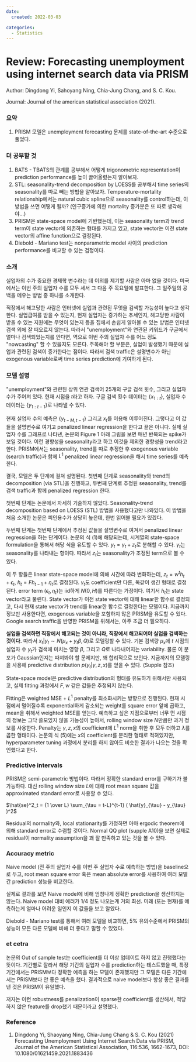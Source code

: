 ```yaml
---
date:
  created: 2022-03-03

categories:
  - Statistics
---
```


# Review: Forecasting unemployment using internet search data via PRISM
Author: Dingdong Yi, Sahoyang Ning, Chia-Jung Chang, and S. C. Kou.

Journal: Journal of the american statistical association (2021).

### 요약
1. PRISM 모델은 unemployment forecasting 문제를 state-of-the-art 수준으로 풀었다.

<!-- more -->

### 더 공부할 것
1. BATS - TBATS의 관계를 공부해서 어떻게 trigonometric representation이 prediction performance를 높이 끌어올렸는지 알아보자.
2. STL: seasonality-trend decomposition by LOESS를 공부해서 time series의 seasonality를 따로 빼는 방법을 알아보자. Temperature-mortality relationship에서는 natural cubic spline으로 seasonality를 control하는데, 이 방법을 쓰면 어떻게 될까? (인구증가에 의한 mortality 증가분은 또 따로 생각해야...)
3. PRISM은 state-space model에 기반했는데, 이는 seasonality term과 trend term이 state vector에 의존하는 형태를 가지고 있고, state vector는 이전 state vector의 affine function으로 결정된다.
4. Diebold - Mariano test는 nonparametric model 사이의 prediction performance를 비교할 수 있는 검정이다.

### 소개
실업자의 수가 중요한 경제학 변수라는 데 이의를 제기할 사람은 아마 없을 것이다. 미국에서는 이번 주의 실업자 수를 모두 세서 그 다음 주 목요일에 발표한다. 그 일주일의 공백을 메우는 방법 중 하나를 소개한다.

직장에서 해고당한 사람은 인터넷에 실업과 관련된 무엇을 검색할 가능성이 높다고 생각한다.
실업급여를 받을 수 있는지, 현재 실업자는 증가하는 추세인지, 해고당한 사람이 받을 수 있는 지원에는 무엇이 있는지 등을 집에서 손쉽게 알아볼 수 있는 방법은 인터넷 검색 외에 잘 떠오르지 않는다.
따라서 "unemployment"와 연관된 키워드가 구글에서 얼마나 검색되었는지를 안다면,
역으로 이번 주의 실업자 수를 어느 정도 "nowcasting" 할 수 있을지도 모른다.
주목해야 할 부분은, 실업이 발생했기 때문에 실업과 관련된 검색이 증가한다는 점이다.
따라서 검색 traffic은 설명변수가 아닌 exogenous variable로써 time series prediction에 기여하게 된다.


### 모델 설명
"unemployment"와 관련된 상위 연관 검색어 25개의 구글 검색 횟수, 그리고 실업자 수가 주어져 있다.
현재 시점을 $t$라고 하자. 구글 검색 횟수 데이터는 $\{ x_{1:t} \}$, 실업자 수 데이터는 $\{y_{1:t-1} \}$로 나타낼 수 있다.

현재 실업자 수의 예측은 $\{ y_{t-M, t-1} \}$ 그리고 $x_t$를 이용해 이루어진다. 그렇다고 이 값들을 설명변수로 여기고 penalized linear regression을 한다고 끝은 아니다. 실제 실업자 수를 그래프로 나타낸, 논문의 Figure 1 아래 그림을 보면 매년 반복되는 spike가 보일 것이다. 이런 경향성을 seasonality라고 하고 이것을 제외한 경향성을 trend라고 한다. PRISM에서는 seasonality, trend를 따로 추정한 후 exogenous variable (search traffic)과 함께 $L^1$ penalized linear regression을 해서 time series를 예측한다.

결국, 모델은 두 단계에 걸쳐 설명된다. 첫번째 단계로 seasonality와 trend의 decomposition (via STL)을 진행하고, 두번째 단계로 추정된 seasonality, trend를 검색 traffic과 함께 penalized regression 한다.

첫번째 단계는 논문에서 자세히 기술하지 않았다. Seasonality-trend decomposition based on LOESS (STL) 방법을 사용했다고만 나와있다. 이 방법을 처음 소개한 논문은 피인용수가 상당히 높은데, 한번 읽어볼 필요가 있겠다.

두번째 단계는 첫번째 단계에서 추정된 값들을 설명변수로 여겨서 penalized linear regression을 하는 단계이다. 논문의 식 (1)에 해당되는데, 시계열의 state-space formulation을 통해서 해당 식을 유도할 수 있다. 
$y_t = \gamma_t + z_t$로 분해할 수 있다. $\gamma_t$는 seasonality를 나타내는 항이다. 따라서 $z_t$는 seasonality가 조정된 term으로 볼 수 있다. 

이 두 항들은 linear state-space model에 의해 시간에 따라 변화하는데, $z_t = w^t h_t + \epsilon_t$, $h_t = F h_{t-1} + \eta_t$로 결정된다. $\gamma_t$도 coefficient만 다른, 똑같이 생긴 형태로 결정된다. error term ($\epsilon_t, \eta_t$)는 iid하게 $N(0, H)$를 따른다는 가정이다. 여기서 $h_t$는 state vector라고 불린다. State vector가 이전 state vector에 대해 linear한 함수로 결정되고, 다시 현재 state vector가 trend를 linear한 함수로 결정한다는 모델이다. 
지금까지 정보만 사용한다면, exogenous variable을 포함하지 않은 PRISM을 유도할 수 있다. Google search traffic을 반영한 PRISM을 위해서는, 아주 조금 더 필요하다.

**실업을 검색하면 직장에서 해고되는 것이 아니라, 직장에서 해고되어야 실업을 검색하는 것이다.** 따라서 $x_t \lvert y_t \sim N(\mu_x + y_t \beta, Q)$로 모델링할 수 있다. 
기본 검색량 $\mu_x$에 $t$ 시점의 실업자 수 $y_t$가 검색에 미치는 영향 $\beta$, 그리고 $Q$로 나타내어지는 variability. 물론 이 분포가 Gaussian인지는 따져봐야 할 문제지만, 꽤 합리적으로 보인다. 지금까지의 모델링을 사용해 predictive distribution $p(y_t \lvert \gamma, z, x)$를 얻을 수 있다. (Supple 참조)

State-space model은 predictive distribution의 형태를 유도하기 위해서만 사용되고, 실제 fitting 과정에서 $F, w$ 같은 값들은 추정되지 않는다.

Fitting은 weighted MSE + $L^1$ penalty를 최소화시키는 방향으로 진행된다. 
현재 시점에서 멀어질수록 exponential하게 감소되는 weight를 square error 앞에 곱하고, 
mean을 취해서 weighted MSE를 얻는다. 
예측하고 싶은 지점으로부터 너무 먼 시점의 정보는 그닥 쓸모있지 않을 가능성이 높아서, rolling window size $N$만큼만 과거 정보를 사용한다.
Penalty는 $\gamma, z, x$의 coefficient에 $L^1$ norm을 취한 후 모두 더하고 $\lambda$를 곱한 형태이다.
논문의 식 (5)에는 $x$의 coefficient를 분리한 형태로 적혀있지만, hyperparameter tuning 과정에서 분리를 하지 않아도 비슷한 결과가 나오는 것을 확인했다고 한다.

### Predictive intervals
PRISM은 semi-parametric 방법이다. 따라서 정확한 standard error를 구하기가 불가능하다. 대신 rolling window size $L$에 대해 root mean square 값을 approximated standard error로 사용할 수 있다. 

$\hat{se}^2_t = {1 \over L} \sum_{\tau = t-L}^{t-1} ( \hat{y}_{\tau} - y_{\tau} )^2$

Residual의 normality와, local stationarity를 가정하면 아마 ergodic theorem에 의해 standard error로 수렴할 것이다. Normal QQ plot (supple A10)을 보면 실제로 residual이 normality assumption을 꽤 잘 만족하고 있는 것을 볼 수 있다.

### Accuracy metric
Naive model (전 주의 실업자 수를 이번 주 실업자 수로 예측하는 방법)을 baseline으로 두고, root mean square error 혹은 mean absolute error를 사용하여 여러 모델 간 prediction 성능을 비교한다.

실제로 결과를 보면 Naive model에 비해 엄청나게 정확한 prediction을 생산하지는 않는다. Naive model 대비 에러가 1/4 정도 나오는게 거의 최선. 미래 (또는 현재)를 예측하는게 얼마나 어려운 일인지 이 값들을 보고 알았다.

Diebold - Mariano test를 통해서 여러 모델을 비교하면, 5% 유의수준에서 PRISM의 성능이 모든 다른 모델에 비해 더 좋다고 말할 수 있었다.

### et cetra
논문의 Out of sample test는 coefficient를 더 이상 업데이트 하지 않고 진행했다는 뜻이다.
기간별로 잘라서 해당 기간의 실업자 수를 prediction하는 테스트했을 때, 
특정 기간에서는 PRISM보다 정확한 예측을 하는 모델이 존재했지만 
그 모델은 다른 기간에서는 PRISM보다 안 좋은 예측을 했다.
결과적으로 naive model보다 항상 좋은 결과를 낸 것은 PRISM이 유일했다.

저자는 이런 robustness를 penalization이 sparse한 coefficient를 생산해서,
적당하지 않은 feature를 drop했기 때문이라고 설명했다.

### Reference
1. Dingdong Yi, Shaoyang Ning, Chia-Jung Chang & S. C. Kou (2021) Forecasting Unemployment Using Internet Search Data via PRISM, Journal of the American Statistical Association, 116:536, 1662-1673, DOI: 10.1080/01621459.2021.1883436